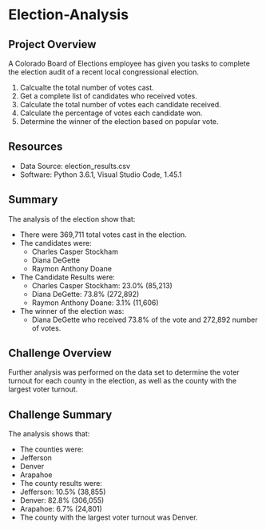 # Election-Analysis

## Project Overview
A Colorado Board of Elections employee has given you tasks to complete the election audit of a recent local congressional election.

1. Calcualte the total number of votes cast. 
2. Get a complete list of candidates who received votes.
3. Calculate the total number of votes each candidate received.
4. Calculate the percentage of votes each candidate won.
5. Determine the winner of the election based on popular vote.

## Resources
 - Data Source: election_results.csv
 - Software: Python 3.6.1, Visual Studio Code, 1.45.1
 
 ## Summary
 The analysis of the election show that:
 - There were 369,711 total votes cast in the election.
 - The candidates were:
    - Charles Casper Stockham
    - Diana DeGette
    - Raymon Anthony Doane
 - The Candidate Results were:
    - Charles Casper Stockham: 23.0% (85,213)
    - Diana DeGette: 73.8% (272,892)
    - Raymon Anthony Doane: 3.1% (11,606)
- The winner of the election was:
    - Diana DeGette who received 73.8% of the vote and 272,892 number of votes. 
    
## Challenge Overview
Further analysis was performed on the data set to determine the voter turnout for each county in the election, as well as the county with the largest voter turnout. 

## Challenge Summary
The analysis shows that:
 - The counties were:
  - Jefferson
  - Denver
  - Arapahoe
 - The county results were:
  - Jefferson: 10.5% (38,855)
  - Denver: 82.8% (306,055)
  - Arapahoe: 6.7% (24,801)
- The county with the largest voter turnout was Denver. 
